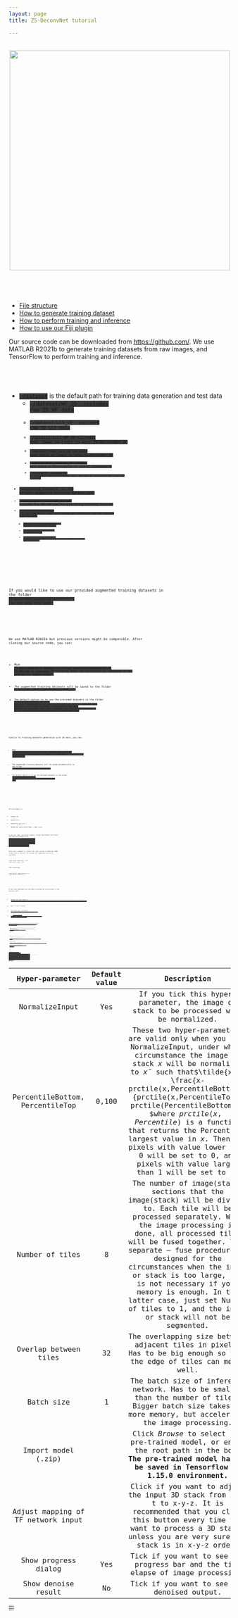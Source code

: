```yaml
---
layout: page
title: ZS-DeconvNet tutorial

---
```


<br>
<center><img src="https://github.com/TristaZeng/ZS-DeconvNet/blob/master/images/Logo_v2_White_transparent.png?raw=true" width="500" align="center" /></center>

<h2 style="color:white;">Content</h2>

<ul>
  <li><a href="#File structure">File structure</a></li>
  <li><a href="#Data Pre-processing">How to generate training dataset</a></li>
  <li><a href="#Implementation of Python code">How to perform training and inference</a></li>
  <li><a href="#Fiji plugin">How to use our Fiji plugin</a></li>
</ul>

Our source code can be downloaded from <a href='https://github.com/'>https://github.com/</a>. We use MATLAB R2021b to generate training datasets from raw images, and TensorFlow to perform training and inference.

<h2 style="color:white;" id="File structure">1. File structure</h2>

- <code style="background-color:#393939;">./dataset</code> is the default path for training data generation and test data
  - <code style="background-color:#393939;">./dataset/WF_2D` includes raw 2D WF data
  - <code style="background-color:#393939;">./dataset/LLS_2D` includes raw 3D LLS data
  - <code style="background-color:#393939;">./dataset/test_WF_2D`includes demo image of Lamp1 to test ZS-DeconvNet 2D
  - <code style="background-color:#393939;">./dataset/test_LLS_3D`includes demo stack of Lamp1 to test ZS-DeconvNet 3D
  - <code style="background-color:#393939;">./dataset/test_confocal_3D`includes demo stack of Microtubules to test ZS-DeconvNet 3D
  - <code style="background-color:#393939;">./dataset/PSF` includes the 2D simulated and experimantal PSF, and the 3D simulated PSF used for training
- <code style="background-color:#393939;">./augmented_datasets` is the default augmented training dataset path
- <code style="background-color:#393939;">./data_augment_recorrupt_matlab` includes the MATLAB code for generating training datasets
- <code style="background-color:#393939;">./train_inference_python` includes the Python code of training and inference, and the required dependencies.
  - <code style="background-color:#393939;">./train_inference_python/models` includes the optional models
  - <code style="background-color:#393939;">./train_inference_python/utils` is the tool package
  - <code style="background-color:#393939;">./train_inference_python/saved_models` includes pre-trained models for testing, and is the default path to save your trained models

<h2 style="color:white;" id="Data pre-processing">2. How to generate training dataset</h2>

If you would like to use our provided augmented training datasets in the folder <code style="background-color:#393939;">ZS-DeconvNet/augmented_datasets/`, you can skip this part.

<h3 style="color:white;">2.1 Data Augmentation and Re-corruption for 2D Data</h3>

We use MATLAB R2021b but previous versions might be compatible. After cloning our source code, you can:

+ Run <code style="background-color:#393939;">ZS-DeconvNet/data_augment_recorrupt_matlab/DataAugmFor2D.m` in MATLAB to generate 2D training data. Re-corruption is embedded in the process of augmentation. 

+ The augmented training datasets will be saved to the folder <code style="background-color:#393939;">ZS-DeconvNet/your_augmented_datasets/WF_2D`.

+ The default option is to use the  provided datasets in the folder <code style="background-color:#393939;">ZS-DeconvNet/datasets/WF_2D`to generate training data. But you can use your own data or download more data from our [shared datasets](...). If you want to use your own data or download other data, organize the data in the same way we do, or change the data loading part in the MATLAB code.

<h3 style="color:white;">2.2 Data Augmentation and Re-sampling for 3D Data</h3>

Similar to training datasets generation with 2D data, you can:

+ Run <code style="background-color:#393939;">ZS-DeconvNet/data_augment_recorrupt_matlab/DataAugmFor3D.m` to generate 3D training data. Re-sampling is embedded in the process of augmentation. 

+ The augmented training datasets will be saved automatically to the folder <code style="background-color:#393939;">ZS-DeconvNet/your_augmented_datasets/LLS_3D`.

+ The default option is to use the provided datasets in the folder <code style="background-color:#393939;">ZS-DeconvNet/datasets/LLS_3D` to perform augmentation and re-sampling, but you can use other data. 

<h2 style="color:white;" id="Implementation of Python code">3. How to perform training and inference</h2>

<h3 style="color:white;">3.1 Building environment</h3>

Our environment is:

- Windows 10
- Python 3.9.7
- Tensorflow-gpu 2.5.0
- NVIDIA GPU (GeForce RTX 3090) + CUDA (11.4)

To use our code, you should create a virtual environment and install the required packages first.

<code style="background-color:#393939;">
$ conda create -n zs-deconvnet python=3.9.7
$ conda activate zs-deconvnet
$ pip install -r requirements.txt
</code>

After that, remember to install the right version of CUDA and cuDNN, if you want to use GPU. You can get the compatible version by searching

```
conda search cudatoolkit --info
conda search cudnn --info
```

then installing

```
conda install cudatoolkit==xx.x.x
conda install ducnn==x.x.x
```

<h3 style="color:white;">3.2 Training Demo</h3>

If you have generated your own data following the instructions in the previous part:

+ Change the data paths in <code style="background-color:#393939;">ZS-DeconvNet/train_inference_python/train_demo_2D.sh`or <code style="background-color:#393939;">train_inference_python/train_demo_3D.sh`. 

+ Run it in your terminal.

+ The result wills be saved to <code style="background-color:#393939;">ZS-DeconvNet/train_inference_python/saved_models/`.

+ Run <code style="background-color:#393939;">tensorboard --logdir [save_weights_dir]/[save_weights_name]/graph` to monitor the training process via tensorboard if you want.

If you would rather just try out the training code and not generate any data, you could run <code style="background-color:#393939;">train_demo_2D.sh` or <code style="background-color:#393939;">train_demo_3D.sh`directly, for the default data paths points to the augmented training datasets we have prepared for you.

+ Notice: the padded size of training data should be the multiple of $2^{conv\_block\_num}$, to be compatible with the 2D U-net structure. Be careful if you are changing the parameters <code style="background-color:#393939;">input_x`, <code style="background-color:#393939;">input_y` or <code style="background-color:#393939;">insert_xy`.

<h3 style="color:white;">3.3 Inference Demo</h3>

If you have trained a network yourself and want to test it:

+ Change the model weight paths in <code style="background-color:#393939;">ZS-DeconvNet/train_inference_python/infer_demo_2D.sh` or <code style="background-color:#393939;">ZS-DeconvNet/train_inference_python/infer_demo_3D.sh` accordingly. 

+ Run it in your terminal.

+ The output will be automatically saved to the folder where you load weights. For example, if you load weights from <code style="background-color:#393939;">ZS-DeconvNet/train_inference_python/saved_models/.../weights_40000.h5`, then the output will be saved to <code style="background-color:#393939;">ZS-DeconvNet/train_inference_python/saved_models/.../Inference/`.

+ The default option is to use demo test datasets in the folder <code style="background-color:#393939;">ZS-DeconvNet/datasets/test_WF_2D`, <code style="background-color:#393939;">ZS-DeconvNet/datasets/test_confocal_3D` and <code style="background-color:#393939;">ZS-DeconvNet/datasets/test_LLS_3D`, but you can use other data.

Otherwise:

+ We have provided saved models in the folder<code style="background-color:#393939;"> ZS-DeconvNet/train_inference_python/saved_models/`, and they are the default loading weights paths.

+ Run <code style="background-color:#393939;">ZS-DeconvNet/train_inference_python/infer_demo_2D.sh` or <code style="background-color:#393939;">ZS-DeconvNet/train_inference_python/infer_demo_3D.sh` in your terminal.

+ The 2D WF output will be automatically saved to the folder <code style="background-color:#393939;">ZS-DeconvNet/train_inference_python/saved_models/WF_2D_560_beta1_0.5-1.5_beta2_10-15_alpha1-2_SegNum20000_twostage_Unet_Hess0.02/Inference`, 3D confocal output to <code style="background-color:#393939;">ZS-DeconvNet/train_inference_python/saved_models/Confocal_3D_488_twostage_RCAN3D_upsample/Inference/`, and 3D LLS output to <code style="background-color:#393939;">ZS-DeconvNet/train_inference_python/saved_models/LLS_3D_488_Zsize5_Xsize48_fromMRC_twostage_RCAN3D_Hess0.1_MAE_up/Inference`.

+ Notice: If you are using image segmentation and fusion, which may be needed when the test image is too large and the memory runs out, please make sure <code style="background-color:#393939;">input_x-overlap_x` is the multiple of <code style="background-color:#393939;">seg_window_x-overlap_x`, or the image fusion will go wrong. The same caution is needed when dealing with y or z directions.

<h2 style="color:white;" id="Fiji plugin">4. How to use our Fiji plugin</h2>

<h3 style="color:white;">4.1 Installation</h3>
Our Fiji release is included in the open-source code, you can follow the instructions below to install the plugin:

+ Copy <code style="background-color:#393939;">ZS-DeconvNet/Fiji-plugin/jars/*` <code style="background-color:#393939;">ZS-DeconvNet/Fiji-plugin/plugins/*` to your root path of Fiji <code style="background-color:#393939;">/*/Fiji.app/`.

+ Restart Fiji.

<h3 style="color:white;">4.2 About GPU and TensorFlow version</h3>
The ZS-DeconvNet Fiji plugin was developed based on TensorFlow-Java 1.15.0, which is compatible with CUDA version of 10.1 and cuDNN version of 7.5.1. If you would like to process models with a different TensorFlow version, or running with different GPU settings, please do the following:

+ Open <i>Edit > Options > Tensorflow</i>, and choose the version matching your model or setting.

+ Wait until a message pops up telling you that the library was installed.

+ Restart Fiji.

<h3 style="color:white;">4.3 Inference with ZS-DeconvNet Fiji plugin</h3>

Given a pre-trained ZS-DeconvNet model and an image or stack to be processed, the Fiji plugin is able to generate the corresponding denoised (optional) and super-resolved deconvolution image or stack. The workflow includes following steps: 

+ Open the image or stack in Fiji and start ZS-DeconvNet plugin by Clicking <i>Plugins > ZS-DeconvNet > predict ZS-DeconvNet 2D / predict ZS-DeconvNet 3D</i>.

+ Select the network model file, i.e., .zip file in the format of BioImage Model Zoo bundle. Of note, the model file could be trained and saved either by Python codes (see [this gist](https://gist.github.com/asimshankar/000b8d276f211f972168afa138eb3cc7)) or ZS-DeconvNet Fiji plugin, but has to be saved with TensorFlow environment <= 1.15.0.

+ Check inference options and choose hyper-parameters used in the inference. The options and parameters here are primarily selected to properly normalize the input data (NormalizeInput, PercentileBottom, and PerventileTop), perform tiling prediction to save memory of CPUs or GPUs (Number of tiles, Overlap between tiles, and Batch size), and decide whether to show process dialog and denoising results or not (Show process dialog and Show denoising result). A detailed description table is shown below:
  
  | Hyper-parameter                    | Default value | Description                                                                                                                                                                                                                                                                                                                                                                                                                                                                                 |
  |:----------------------------------:|:-------------:|:-------------------------------------------------------------------------------------------------------------------------------------------------------------------------------------------------------------------------------------------------------------------------------------------------------------------------------------------------------------------------------------------------------------------------------------------------------------------------------------------:|
  | NormalizeInput                     | Yes           | If you tick this hyper-parameter, the image or stack to be processed will be normalized.                                                                                                                                                                                                                                                                                                                                                                                                    |
  | PercentileBottom, PercentileTop    | 0,100         | These two hyper-parameters are valid only when you tick NormalizeInput, under which circumstance the image or stack $x$ will be normalized to $\tilde{x}$ such that$\tilde{x} =  \frac{x-prctile(x,PercentileBottom)}{prctile(x,PercentileTop)-prctile(PercentileBottom)}, $where $prctile(x, Percentile)$ is a function that returns the Percentile% largest value in $x$. Then the pixels with value lower than 0 will be set to 0, and pixels with value larger than 1 will be set to 1. |
  | Number of tiles                    | 8             | The number of image(stack) sections that the image(stack) will be divided to. Each tile will be processed separately. When the image processing is done, all processed tiles will be fused together. This separate – fuse procedure is designed for the circumstances when the image or stack is too large, and is not necessary if your memory is enough. In the latter case, just set Number of tiles to 1, and the image or stack will not be segmented.                                 |
  | Overlap between tiles              | 32            | The overlapping size between adjacent tiles in pixels. Has to be big enough so that the edge of tiles can merge well.                                                                                                                                                                                                                                                                                                                                                                       |
  | Batch size                         | 1             | The batch size of inference network. Has to be smaller than the number of tiles. Bigger batch size takes up more memory, but accelerates the image processing.                                                                                                                                                                                                                                                                                                                              |
  | Import model (.zip)                |               | Click <i>Browse</i> to select the pre-trained model, or enter the root path in the box. <b>The pre-trained model has to be saved in Tensorflow <= 1.15.0 environment.</b>                                                                                                                                                                                                                                                                                                                   |
  | Adjust mapping of TF network input |               | Click if you want to adjust the input 3D stack from x-y-t to x-y-z. It is recommended that you click this button every time you want to process a 3D stack, unless you are very sure the stack is in x-y-z order.                                                                                                                                                                                                                                                                           |
  | Show progress dialog               | Yes           | Tick if you want to see the progress bar and the time elapse of image processing.                                                                                                                                                                                                                                                                                                                                                                                                           |
  | Show denoise result                | No            | Tick if you want to see the denoised output.                                                                                                                                                                                                                                                                                                                                                                                                                                                |

+ After image processing with status bar shown in the message box (if select Show process dialog), the denoised (if select Show denoising result) and deconvolved output will pop out in separate Fiji windows automatically. Then the processed images or stacks could be viewed, manipulated, and saved via Fiji.

<h3 style="color:white;">4.4 Training with ZS-DeconvNet Fiji plugin</h3>

For ZS-DeconvNet model training, we generally provide two commands: <i>Train on augmented data</i> and <i>Train on opened images</i>, which differ in the ways of data loading and augmentation. The former command loads input data and corresponding GT images which are augmented elsewhere, e.g., in MATLAB or Python, from two data folders file by file, and the latter command directly takes the image stack opened in the current Fiji window as the training data and automatically perform data augmentation including image re-corruption (for 2D cases), random cropping, rotation and flipping into a pre-specified patch number. 

The overall workflow of ZS-DeconvNet training with Fiji plugin includes following steps:

+ Open the image or stack to be used for training in Fiji and start the ZS-DeconvNet plugin by clicking <i>Plugins > ZS-DeconvNet > train on opened images</i>; or directly start the plugin by the alternative command <i>Plugins > ZS-DeconvNet > Train on augmented data</i> and select the folders containing input images, GT images, and validation images.

+ Select the network type, i.e., 2D ZS-DeconvNet or 3D ZS-DeconvNet, the PSF file used for calculating deconvolution loss and choose training hyper-parameters, which include total epochs, iteration number per epoch, batch size, and initial learning rate. For 2D ZS-DeconvNet training by the command of <i>train on opened images</i>, three extra recorruption-related parameters of $\alpha $, $\beta _1$, and $\beta _2$ are tuneable, where $\alpha $ and $\beta _1$ are set as [1, 2] and [0.5, 1.5] by default, and $\beta _2$ should be set as the standard deviation of the camera background, which could be pre-calibrated from blank frames or calculated from empty regions of the training data. A detailed description table of these hyper-parameters is shown below:
  | Hyper-parameter | Default value | Description |
  |:---------------:|:---------:|:----------------:|
  | Input image folder for training (if select train on folder)|    | Root path of the input image or stack folder.  |
  | GT image folder for training (if select train on folder)|   | Root path of the GT image or stack folder. |
  | Background of images | ? | Pixel value of the mean background noise. |
  | Alpha, beta?| | |
  | PSF file |   | Root path of the PSF file used for calculating deconvolution loss. The PSF size has to be an odd number.  |
  | Model to train | 2D ZS-DeconvNet | The network type for training.  |
  | Weights of Hessian Reg. | 1?   | The weight of Hessian regularization term.  |
  | Total epochs |  200  | The number of training epochs.  |
  | iteration number per epoch |  200  | The number of training iterations per epoch.  |
  | Batch size |  4  | Batch size in training.  |
  | Patch shape |  128  | The shape of the training data. Select from given number.  |
  | Initial learning rate |  $0.5\times 10^{-4}$  | The initial learning rate.  |

+ Click OK to start training. During the training procedure, the training progress and current learning rate will be displayed in a message box, and the model will be validated after each training epoch with the validation input and output shown in another image window for reference. 

+ Three types of exit:
  
  (i) If you don't want to train or save this model anymore for certain reasons like you got the hyper-parameters wrong, press <i>Cancel > Close</i> to enforce an exit.
  
  (ii) If you want an early stop, press <i>Finish</i> to finish training progress and save the model by <i>File actions > Save to..</i>.
  
  (iii) If you have finished training, in <i>Overview > Metadata > inputs & outputs > Training</i>, you will see the parameters of the trained model. Press <i>Export Model</i> and save the model by <i>File actions > Save to..</i>.
  
  Of note, you can also press <i>Export Model</i> during training to export the lastest saved model without disposing the training progress.
